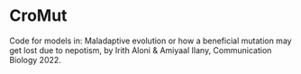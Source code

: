 # CroMut
Code for models in: 
Maladaptive evolution or how a beneficial mutation may get lost due to nepotism,
by Irith Aloni & Amiyaal Ilany,
Communication Biology 2022.

